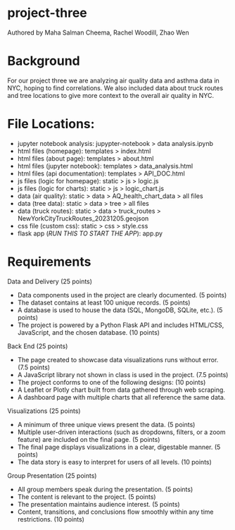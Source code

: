 # project-three
 Authored by Maha Salman Cheema, Rachel Woodill, Zhao Wen

 # Background

 For our project three we are analyzing air quality data and asthma data in NYC, hoping to find correlations. We also included data about truck routes and tree locations to give more context to the overall air quality in NYC.

# File Locations:

- jupyter notebook analysis: jupypter-notebook > data analysis.ipynb
- html files (homepage): templates > index.html
- html files (about page): templates > about.html
- html files (jupyter notebook): templates > data_analysis.html
- html files (api documentation): templates > API_DOC.html
- js files (logic for homepage): static > js > logic.js
- js files (logic for charts): static > js > logic_chart.js
- data (air quality): static > data > AQ_health_chart_data > all files
- data (tree data): static > data > tree > all files
- data (truck routes): static > data > truck_routes > NewYorkCityTruckRoutes_20231205.geojson
- css file (custom css): static > css > style.css
- flask app (*RUN THIS TO START THE APP*): app.py


# Requirements

Data and Delivery (25 points)
- Data components used in the project are clearly documented. (5 points)
- The dataset contains at least 100 unique records. (5 points)
- A database is used to house the data (SQL, MongoDB, SQLite, etc.). (5 points)
- The project is powered by a Python Flask API and includes HTML/CSS, JavaScript, and the chosen database. (10 points)

Back End (25 points)
- The page created to showcase data visualizations runs without error. (7.5 points)
- A JavaScript library not shown in class is used in the project. (7.5 points)
- The project conforms to one of the following designs: (10 points)
- A Leaflet or Plotly chart built from data gathered through web scraping.
- A dashboard page with multiple charts that all reference the same data.

Visualizations (25 points)
- A minimum of three unique views present the data. (5 points)
- Multiple user-driven interactions (such as dropdowns, filters, or a zoom feature) are included on the final page. (5 points)
- The final page displays visualizations in a clear, digestable manner. (5 points)
- The data story is easy to interpret for users of all levels. (10 points)

Group Presentation (25 points)
- All group members speak during the presentation. (5 points)
- The content is relevant to the project. (5 points)
- The presentation maintains audience interest. (5 points)
- Content, transitions, and conclusions flow smoothly within any time restrictions. (10 points)
